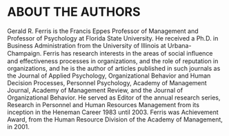 # ABOUT THE AUTHORS

Gerald R. Ferris is the Francis Eppes Professor of Management and Professor of Psychology at Florida State University. He received a Ph.D. in Business Administration from the University of Illinois at Urbana- Champaign. Ferris has research interests in the areas of social inﬂuence and effectiveness processes in organizations, and the role of reputation in organizations, and he is the author of articles published in such journals as the Journal of Applied Psychology, Organizational Behavior and Human Decision Processes, Personnel Psychology, Academy of Management Journal, Academy of Management Review, and the Journal of Organizational Behavior. He served as Editor of the annual research series, Research in Personnel and Human Resources Management from its inception in the Heneman Career 1983 until 2003. Ferris was Achievement Award, from the Human Resource Division of the Academy of Management, in 2001.